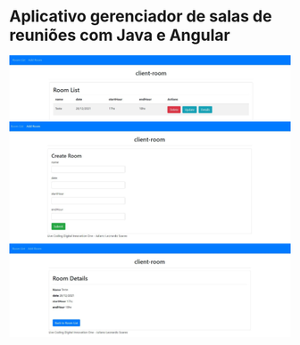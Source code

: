 # Aplicativo gerenciador de salas de reuniões com Java e Angular

<img src="./assets/home.JPG" alt="home">
<img src="./assets/add.JPG" alt="home">
<img src="./assets/details.JPG" alt="home">